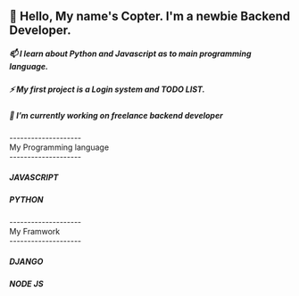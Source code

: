 
## 👋 Hello, My name's Copter. I'm a newbie Backend Developer. 
##### 📫 I learn about Python  and Javascript as to main programming language. 
##### ⚡ My first project is a Login system and TODO LIST.
##### 🔭 I’m currently working on freelance backend developer

  <dt>--------------------</dt>
  <dt>My Programming language</dt>
  <dt>--------------------</dt>
  
  ##### JAVASCRIPT
  ##### PYTHON
  
  <dt>--------------------</dt>
  <dt>My Framwork</dt>
  <dt>--------------------</dt>
  
  ##### DJANGO
  ##### NODE JS

<!--
**CopKH/CopKH** is a ✨ _special_ ✨ repository because its `README.md` (this file) appears on your GitHub profile.

Here are some ideas to get you started:

- 🔭 I’m currently working on ...
- 🌱 I’m currently learning ...
- 👯 I’m looking to collaborate on ...
- 🤔 I’m looking for help with ...
- 💬 Ask me about ...
- 📫 How to reach me: ...
- 😄 Pronouns: ...
- ⚡ Fun fact: ...
-->
